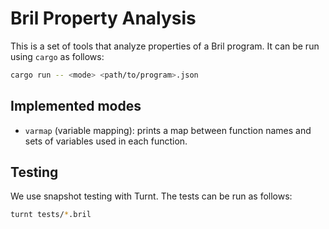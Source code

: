 # Bril Property Analysis

This is a set of tools that analyze properties of a Bril program. It can be run using `cargo` as follows:

```sh
cargo run -- <mode> <path/to/program>.json
```

## Implemented modes

- `varmap` (variable mapping): prints a map between function names and sets of variables used in each function.

## Testing

We use snapshot testing with Turnt. The tests can be run as follows:

```sh
turnt tests/*.bril
```
